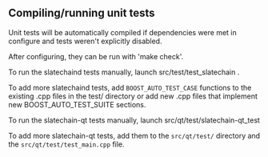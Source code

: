 Compiling/running unit tests
------------------------------------

Unit tests will be automatically compiled if dependencies were met in configure
and tests weren't explicitly disabled.

After configuring, they can be run with 'make check'.

To run the slatechaind tests manually, launch src/test/test_slatechain .

To add more slatechaind tests, add `BOOST_AUTO_TEST_CASE` functions to the existing
.cpp files in the test/ directory or add new .cpp files that
implement new BOOST_AUTO_TEST_SUITE sections.

To run the slatechain-qt tests manually, launch src/qt/test/slatechain-qt_test

To add more slatechain-qt tests, add them to the `src/qt/test/` directory and
the `src/qt/test/test_main.cpp` file.
